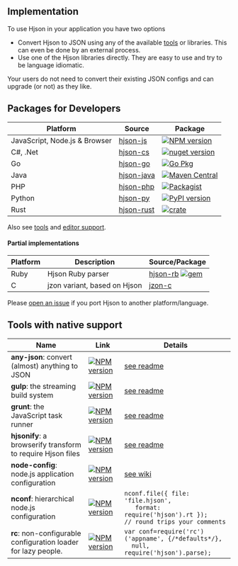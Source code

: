 
## <div class="hicon"></div> Implementation

To use Hjson in your application you have two options

- Convert Hjson to JSON using any of the available [tools](users.html) or libraries. This can even be done by an external process.
- Use one of the Hjson libraries directly. They are easy to use and try to be language idiomatic.

Your users do not need to convert their existing JSON configs and can upgrade (or not) as they like.

## <a id="dev"></a> Packages for Developers

Platform | Source | Package
-------- | ------ | -------
JavaScript, Node.js & Browser | [hjson-js](https://github.com/hjson/hjson-js) | [![NPM version](https://img.shields.io/npm/v/hjson.svg?style=flat-square)](http://www.npmjs.com/package/hjson)
C#, .Net | [hjson-cs](https://github.com/hjson/hjson-cs) | [![nuget version](https://img.shields.io/nuget/v/Hjson.svg?style=flat-square)](https://www.nuget.org/packages/Hjson/)
Go       | [hjson-go](https://github.com/hjson/hjson-go) | [![Go Pkg](https://img.shields.io/github/release/hjson/hjson-go.svg?style=flat-square&label=go-pkg)](https://github.com/hjson/hjson-go/releases)
Java     | [hjson-java](https://github.com/hjson/hjson-java) | [![Maven Central](https://img.shields.io/maven-central/v/org.hjson/hjson.svg?style=flat-square)](http://search.maven.org/#search&#124;ga&#124;1&#124;g%3A%22org.hjson%22%20a%3A%22hjson%22)
PHP      | [hjson-php](https://github.com/hjson/hjson-php) | [![Packagist](https://img.shields.io/packagist/v/laktak/hjson.svg?style=flat-square)](https://packagist.org/packages/laktak/hjson)
Python   | [hjson-py](https://github.com/hjson/hjson-py) | [![PyPI version](https://img.shields.io/pypi/v/hjson.svg?style=flat-square)](https://pypi.python.org/pypi/hjson)
Rust     | [hjson-rust](https://github.com/hjson/hjson-rust) | [![crate](https://img.shields.io/crates/v/serde-hjson.svg?style=flat-square)](https://crates.io/crates/serde-hjson)

Also see [tools](users.html) and [editor support](users.html#ed).

#### Partial implementations

Platform | Description | Source/Package
-------- | ----------- | --------------
Ruby     | Hjson Ruby parser | [hjson-rb](https://github.com/hjson/hjson-rb) [![gem](https://img.shields.io/gem/v/hjson.svg?style=flat-square)](https://rubygems.org/gems/hjson)
C        | jzon variant, based on Hjson | [jzon-c](https://github.com/KarlZylinski/jzon-c)

Please [open an issue](https://github.com/hjson/hjson/issues) if you port Hjson to another platform/language.

## Tools with native support

Name     | Link | Details
-------- | ---- | -------
**any-json**: convert (almost) anything to JSON | [![NPM version](https://img.shields.io/npm/v/any-json.svg?style=flat-square)](http://www.npmjs.com/package/any-json) | [see readme](https://github.com/laktak/any-json#usage)
**gulp**: the streaming build system | [![NPM version](https://img.shields.io/npm/v/gulp-hjson.svg?style=flat-square)](http://www.npmjs.com/package/gulp-hjson) | [see readme](https://github.com/hjson/gulp-hjson#usage)
**grunt**: the JavaScript task runner | [![NPM version](https://img.shields.io/npm/v/grunt-hjson.svg?style=flat-square)](http://www.npmjs.com/package/grunt-hjson) | [see readme](https://github.com/hjson/grunt-hjson#usage)
**hjsonify**: a browserify transform to require Hjson files | [![NPM version](https://img.shields.io/npm/v/hjsonify.svg?style=flat-square)](http://www.npmjs.com/package/hjsonify) | [see readme](https://github.com/dannyfritz/hjsonify#usage)
**node-config**: node.js application configuration | [![NPM version](https://img.shields.io/npm/v/config.svg?style=flat-square)](http://www.npmjs.com/package/config) | [see wiki](https://github.com/lorenwest/node-config/wiki/Configuration-Files#human-json---hjson)
**nconf**: hierarchical node.js configuration | [![NPM version](https://img.shields.io/npm/v/nconf.svg?style=flat-square)](http://www.npmjs.com/package/nconf) | `nconf.file({ file: 'file.hjson',`<br>`   format: require('hjson').rt });`<br>`// round trips your comments`
**rc**: non-configurable configuration loader for lazy people. | [![NPM version](https://img.shields.io/npm/v/rc.svg?style=flat-square)](http://www.npmjs.com/package/rc) | `var conf=require('rc')('appname', {/*defaults*/},`<br>`  null, require('hjson').parse);`
